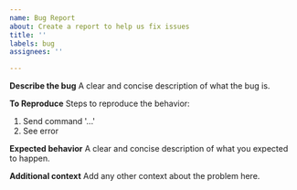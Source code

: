 ```yaml
---
name: Bug Report
about: Create a report to help us fix issues
title: ''
labels: bug
assignees: ''

---
```


**Describe the bug**
A clear and concise description of what the bug is.

**To Reproduce**
Steps to reproduce the behavior:
1. Send command '...'
4. See error

**Expected behavior**
A clear and concise description of what you expected to happen.

**Additional context**
Add any other context about the problem here.
